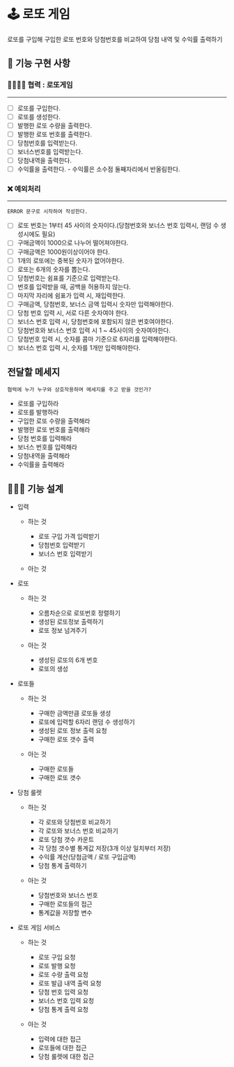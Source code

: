 # 🕹 로또 게임
로또를 구입해 구입한 로또 번호와 당첨번호를 비교하여 당첨 내역 및 수익률 출력하기

## 📝 기능 구현 사항

### 👨‍👨‍👧‍👧 협력 : 로또게임
---

- [ ] 로또를 구입한다.
- [ ] 로또를 생성한다.
- [ ] 발행한 로또 수량을 출력한다.
- [ ] 발행한 로또 번호를 출력한다.
- [ ] 당첨번호를 입력받는다.
- [ ] 보너스번호를 입력받는다.
- [ ] 당첨내역을 출력한다.
- [ ] 수익률을 출력한다. - 수익률은 소수점 둘째자리에서 반올림한다.

### ❌ 예외처리
---
~~~
ERROR 문구로 시작하여 작성한다.
~~~

- [ ] 로또 번호는 1부터 45 사이의 숫자이다.(당첨번호와 보너스 번호 입력시, 랜덤 수 생성시에도 필요)
- [ ] 구매금액이 1000으로 나누어 떨어져야한다.
- [ ] 구매금액은 1000원이상이어야 한다.
- [ ] 1개의 로또에는 중복된 숫자가 없어야한다.
- [ ] 로또는 6개의 숫자를 뽑는다.
- [ ] 당첨번호는 쉼표를 기준으로 입력받는다.
- [ ] 번호를 입력받을 때, 공백을 허용하지 않는다.
- [ ] 마지막 자리에 쉼표가 입력 시, 재입력한다.
- [ ] 구매금액, 당첨번호, 보너스 금액 입력시 숫자만 입력해야한다.
- [ ] 당첨 번호 입력 시, 서로 다른 숫자여야 한다.
- [ ] 보너스 번호 입력 시, 당첨번호에 포함되지 않은 번호여야한다.
- [ ] 당첨번호와 보너스 번호 입력 시 1 ~ 45사이의 숫자여야한다.
- [ ] 당첨번호 입력 시, 숫자를 콤마 기준으로 6자리를 입력해야한다.
- [ ] 보너스 번호 입력 시, 숫자를 1개만 입력해야한다.

## 전달할 메세지
~~~
협력에 누가 누구와 상호작용하며 메세지를 주고 받을 것인가?
~~~

- 로또를 구입하라
- 로또를 발행하라
- 구입한 로또 수량을 출력해라
- 발행한 로또 번호를 출력해라
- 당첨 번호를 입력해라
- 보너스 번호를 입력해라
- 당첨내역을 출력해라
- 수익률을 출력해라

## 👩🏻‍💻 기능 설계

- 입력
    - 하는 것
        - 로또 구입 가격 입력받기
        - 당첨번호 입력받기
        - 보너스 번호 입력받기
        
    - 아는 것

- 로또
    - 하는 것
        - 오름차순으로 로또번호 정렬하기
        - 생성된 로또정보 출력하기
        - 로또 정보 넘겨주기

    - 아는 것
        - 생성된 로또의 6개 번호
        - 로또의 생성

- 로또들
    - 하는 것
        - 구매한 금액만큼 로또들 생성
        - 로또에 입력할 6자리 랜덤 수 생성하기
        - 생성된 로또 정보 출력 요청
        - 구매한 로또 갯수 출력
    
    - 아는 것
        - 구매한 로또들
        - 구매한 로또 갯수

- 당첨 룰렛
    - 하는 것
        - 각 로또와 당첨번호 비교하기
        - 각 로또와 보너스 번호 비교하기
        - 로또 당첨 갯수 카운트
        - 각 당첨 갯수별 통계값 저장(3개 이상 일치부터 저장)
        - 수익률 계산(당첨금액 / 로또 구입금액)
        - 당첨 통계 출력하기

    - 아는 것
        - 당첨번호와 보너스 번호
        - 구매한 로또들의 접근
        - 통계값을 저장할 변수

- 로또 게임 서비스
    - 하는 것
        - 로또 구입 요청
        - 로또 발행 요청
        - 로또 수량 출력 요청
        - 로또 발급 내역 출력 요청
        - 당첨 번호 입력 요청
        - 보너스 번호 입력 요청
        - 당첨 통계 출력 요청

    - 아는 것
        - 입력에 대한 접근
        - 로또들에 대한 접근
        - 당첨 룰렛에 대한 접근

